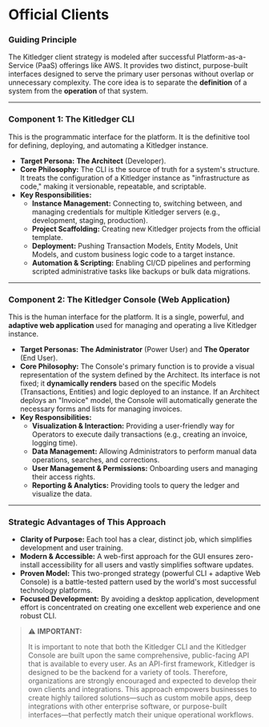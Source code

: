 # Official Clients

### Guiding Principle
The Kitledger client strategy is modeled after successful Platform-as-a-Service (PaaS) offerings like AWS. It provides two distinct, purpose-built interfaces designed to serve the primary user personas without overlap or unnecessary complexity. The core idea is to separate the **definition** of a system from the **operation** of that system.

---

### Component 1: The Kitledger CLI

This is the programmatic interface for the platform. It is the definitive tool for defining, deploying, and automating a Kitledger instance.

* **Target Persona:** **The Architect** (Developer).
* **Core Philosophy:** The CLI is the source of truth for a system's structure. It treats the configuration of a Kitledger instance as "infrastructure as code," making it versionable, repeatable, and scriptable.
* **Key Responsibilities:**
    * **Instance Management:** Connecting to, switching between, and managing credentials for multiple Kitledger servers (e.g., development, staging, production).
    * **Project Scaffolding:** Creating new Kitledger projects from the official template.
    * **Deployment:** Pushing Transaction Models, Entity Models, Unit Models, and custom business logic code to a target instance.
    * **Automation & Scripting:** Enabling CI/CD pipelines and performing scripted administrative tasks like backups or bulk data migrations.

---

### Component 2: The Kitledger Console (Web Application)

This is the human interface for the platform. It is a single, powerful, and **adaptive web application** used for managing and operating a live Kitledger instance.

* **Target Personas:** **The Administrator** (Power User) and **The Operator** (End User).
* **Core Philosophy:** The Console's primary function is to provide a visual representation of the system defined by the Architect. Its interface is not fixed; it **dynamically renders** based on the specific Models (Transactions, Entities) and logic deployed to an instance. If an Architect deploys an "Invoice" model, the Console will automatically generate the necessary forms and lists for managing invoices.
* **Key Responsibilities:**
    * **Visualization & Interaction:** Providing a user-friendly way for Operators to execute daily transactions (e.g., creating an invoice, logging time).
    * **Data Management:** Allowing Administrators to perform manual data operations, searches, and corrections.
    * **User Management & Permissions:** Onboarding users and managing their access rights.
    * **Reporting & Analytics:** Providing tools to query the ledger and visualize the data.

---

### Strategic Advantages of This Approach

* **Clarity of Purpose:** Each tool has a clear, distinct job, which simplifies development and user training.
* **Modern & Accessible:** A web-first approach for the GUI ensures zero-install accessibility for all users and vastly simplifies software updates.
* **Proven Model:** This two-pronged strategy (powerful CLI + adaptive Web Console) is a battle-tested pattern used by the world's most successful technology platforms.
* **Focused Development:** By avoiding a desktop application, development effort is concentrated on creating one excellent web experience and one robust CLI.

> ⚠️ **IMPORTANT:**
> 
> It is important to note that both the Kitledger CLI and the Kitledger Console are built upon the same comprehensive, public-facing API that is available to every user. As an API-first framework, Kitledger is designed to be the backend for a variety of tools. Therefore, organizations are strongly encouraged and expected to develop their own clients and integrations. This approach empowers businesses to create highly tailored solutions—such as custom mobile apps, deep integrations with other enterprise software, or purpose-built interfaces—that perfectly match their unique operational workflows.
